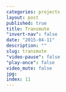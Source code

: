 ```yaml
---
categories: projects
layout: post
published: true
title: Transmute
"invert-nav": false
date: "2015-04-11"
description: ""
slug: transmute
"video-pause": false
"play-once": false
video_mute: false
jpg: 
index: 11
---
```

